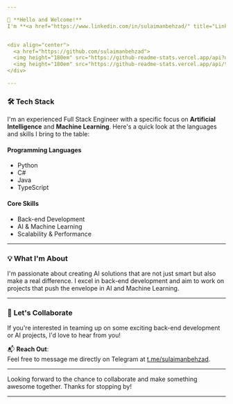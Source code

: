 ```yaml
---

👋 **Hello and Welcome!**  
I'm **<a href="https://www.linkedin.com/in/sulaimanbehzad/" title="Linkedin">Sulaiman</a>**.


<div align="center">
  <a href="https://github.com/sulaimanbehzad">
  <img height="180em" src="https://github-readme-stats.vercel.app/api?username=sulaimanbehzad&show_icons=true&theme=dracula&include_all_commits=true&count_private=true&org=devfusionlab"/>
  <img height="180em" src="https://github-readme-stats.vercel.app/api/top-langs/?username=sulaimanbehzad&layout=compact&langs_count=7&theme=dracula"/>
</div>

---
```


### 🛠 **Tech Stack**

I'm an experienced Full Stack Engineer with a specific focus on **Artificial Intelligence** and **Machine Learning**. Here's a quick look at the languages and skills I bring to the table:

#### **Programming Languages**
- Python
- C#
- Java
- TypeScript

#### **Core Skills**
- Back-end Development
- AI & Machine Learning
- Scalability & Performance

---

### 💡 **What I'm About**

I'm passionate about creating AI solutions that are not just smart but also make a real difference. I excel in back-end development and aim to work on projects that push the envelope in AI and Machine Learning.

---

### 🤝 **Let's Collaborate**

If you're interested in teaming up on some exciting back-end development or AI projects, I'd love to hear from you!

📬 **Reach Out**:  
Feel free to message me directly on Telegram at [t.me/sulaimanbehzad](https://t.me/sulaimanbehzad).

---

Looking forward to the chance to collaborate and make something awesome together. Thanks for stopping by!

---

<!---
sulaimanbehzad/sulaimanbehzad is a ✨ special ✨ repository because its `README.md` (this file) appears on your GitHub profile.
You can click the Preview link to take a look at your changes.
--->

